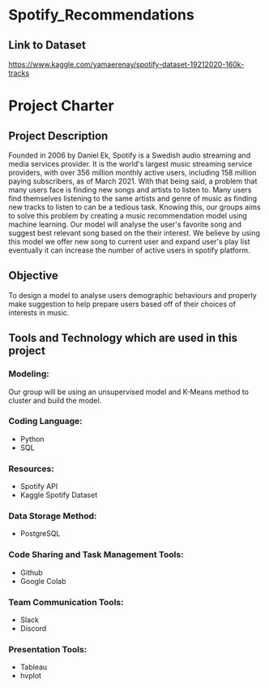 # Spotify_Recommendations

## Link to Dataset
https://www.kaggle.com/yamaerenay/spotify-dataset-19212020-160k-tracks


# Project Charter
## Project Description
Founded in 2006 by Daniel Ek, Spotify is a Swedish audio streaming and media services provider. It is the world's largest music streaming service providers, with over 356 million monthly active users, including 158 million paying subscribers, as of March 2021. 
With that being said, a problem that many users face is finding new songs and artists to listen to. Many users find themselves listening to the same artists and genre of music as finding new tracks to listen to can be a tedious task. Knowing this, our groups aims to solve this problem by creating a music recommendation model using machine learning. Our model will analyse the user's favorite song and suggest best relevant song based on the their interest. We believe by using this model we offer new song to current user and expand user's play list eventually it can increase the number of active users in spotify platform.

## Objective
To design a model to analyse users demographic behaviours and properly make suggestion to help prepare users based off of their choices of interests in music.

## Tools and Technology which are used in this project

### Modeling:
Our group will be using an unsupervised model and K-Means method to cluster and build the model.

### Coding Language:
- Python
- SQL

### Resources:
- Spotify API
- Kaggle Spotify Dataset

### Data Storage Method:
- PostgreSQL

### Code Sharing and Task Management Tools:
- Github
- Google Colab

### Team Communication Tools:
- Slack
- Discord

### Presentation Tools:
- Tableau
- hvplot
